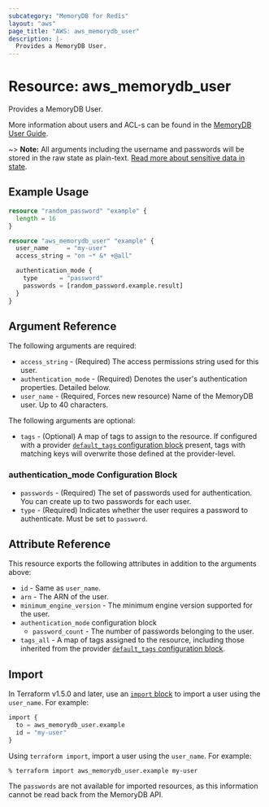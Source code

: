 ```yaml
---
subcategory: "MemoryDB for Redis"
layout: "aws"
page_title: "AWS: aws_memorydb_user"
description: |-
  Provides a MemoryDB User.
---
```


# Resource: aws_memorydb_user

Provides a MemoryDB User.

More information about users and ACL-s can be found in the [MemoryDB User Guide](https://docs.aws.amazon.com/memorydb/latest/devguide/clusters.acls.html).

~> **Note:** All arguments including the username and passwords will be stored in the raw state as plain-text.
[Read more about sensitive data in state](https://www.terraform.io/docs/state/sensitive-data.html).

## Example Usage

```terraform
resource "random_password" "example" {
  length = 16
}

resource "aws_memorydb_user" "example" {
  user_name     = "my-user"
  access_string = "on ~* &* +@all"

  authentication_mode {
    type      = "password"
    passwords = [random_password.example.result]
  }
}
```

## Argument Reference

The following arguments are required:

* `access_string` - (Required) The access permissions string used for this user.
* `authentication_mode` - (Required) Denotes the user's authentication properties. Detailed below.
* `user_name` - (Required, Forces new resource) Name of the MemoryDB user. Up to 40 characters.

The following arguments are optional:

* `tags` - (Optional) A map of tags to assign to the resource. If configured with a provider [`default_tags` configuration block](https://registry.terraform.io/providers/hashicorp/aws/latest/docs#default_tags-configuration-block) present, tags with matching keys will overwrite those defined at the provider-level.

### authentication_mode Configuration Block

* `passwords` - (Required) The set of passwords used for authentication. You can create up to two passwords for each user.
* `type` - (Required) Indicates whether the user requires a password to authenticate. Must be set to `password`.

## Attribute Reference

This resource exports the following attributes in addition to the arguments above:

* `id` - Same as `user_name`.
* `arn` - The ARN of the user.
* `minimum_engine_version` - The minimum engine version supported for the user.
* `authentication_mode` configuration block
    * `password_count` - The number of passwords belonging to the user.
* `tags_all` - A map of tags assigned to the resource, including those inherited from the provider [`default_tags` configuration block](https://registry.terraform.io/providers/hashicorp/aws/latest/docs#default_tags-configuration-block).

## Import

In Terraform v1.5.0 and later, use an [`import` block](https://developer.hashicorp.com/terraform/language/import) to import a user using the `user_name`. For example:

```terraform
import {
  to = aws_memorydb_user.example
  id = "my-user"
}
```

Using `terraform import`, import a user using the `user_name`. For example:

```console
% terraform import aws_memorydb_user.example my-user
```

The `passwords` are not available for imported resources, as this information cannot be read back from the MemoryDB API.

